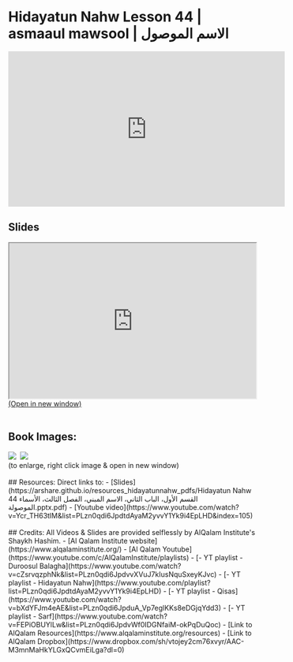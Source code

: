 # Hidayatun Nahw Lesson 44 | asmaaul mawsool | الاسم الموصول

<iframe width="560" height="315" src="https://www.youtube-nocookie.com/embed/Ycr_TH63tlM?start=0" frameborder="0" allow="accelerometer; autoplay; encrypted-media; gyroscope; picture-in-picture" allowfullscreen="allowfullscreen"></iframe><BR>

<h2>Slides</h2>
<div>
    <object
    data='https://arshare.github.io/resources_hidayatunnahw_pdfs/Hidayatun Nahw 44 القسم الأول، الباب الثاني، الاسم المبني، الفصل الثالث، الأسماء الموصولة.pptx.pdf'
    type="application/pdf"
    width="560"
    height="315"
    >
    <iframe
        src='https://arshare.github.io/resources_hidayatunnahw_pdfs/Hidayatun Nahw 44 القسم الأول، الباب الثاني، الاسم المبني، الفصل الثالث، الأسماء الموصولة.pptx.pdf'
        width="500"
        height="315"
    >
    <p>This browser does not support PDF!</p>
    </iframe>
    </object>
</div>
<A HREF='https://arshare.github.io/resources_hidayatunnahw_pdfs/Hidayatun Nahw 44 القسم الأول، الباب الثاني، الاسم المبني، الفصل الثالث، الأسماء الموصولة.pptx.pdf' target=_>(Open in new window)</A>
<BR><BR>
<H2>Book Images:</H2>
<IMG SRC='https://arshare.github.io/resources_hidayatunnahw_book_images/061.png' class=bookpage style="max-width: 30%;">&nbsp;&nbsp;<IMG SRC='https://arshare.github.io/resources_hidayatunnahw_book_images/062.png' class=bookpage style="max-width: 30%;">&nbsp;&nbsp;<BR>(to enlarge, right click image & open in new window)<BR><BR>
## Resources:
Direct links to:
- [Slides](https://arshare.github.io/resources_hidayatunnahw_pdfs/Hidayatun Nahw 44 القسم الأول، الباب الثاني، الاسم المبني، الفصل الثالث، الأسماء الموصولة.pptx.pdf)
- [Youtube video](https://www.youtube.com/watch?v=Ycr_TH63tlM&list=PLzn0qdi6JpdtdAyaM2yvvY1Yk9i4EpLHD&index=105)
<BR><BR>
## Credits:
All Videos & Slides are provided selflessly by AlQalam Institute's Shaykh Hashim.
- [Al Qalam Institute website](https://www.alqalaminstitute.org/)
- [Al Qalam Youtube](https://www.youtube.com/c/AlQalamInstitute/playlists)
- [- YT playlist - Duroosul Balagha](https://www.youtube.com/watch?v=cZsrvqzphNk&list=PLzn0qdi6JpdvvXVuJ7kIusNquSxeyKJvc)
- [- YT playlist - Hidayatun Nahw](https://www.youtube.com/playlist?list=PLzn0qdi6JpdtdAyaM2yvvY1Yk9i4EpLHD)
- [- YT playlist - Qisas](https://www.youtube.com/watch?v=bXdYFJm4eAE&list=PLzn0qdi6JpduA_Vp7eglKKs8eDGjqYdd3)
- [- YT playlist - Sarf](https://www.youtube.com/watch?v=FEPiOBUYlLw&list=PLzn0qdi6JpdvWf0IDGNfaiM-okPqDuQoc)
- [Link to AlQalam Resources](https://www.alqalaminstitute.org/resources)
- [Link to AlQalam Dropbox](https://www.dropbox.com/sh/vtojey2cm76xvyr/AAC-M3mnMaHkYLGxQCvmEiLga?dl=0)
